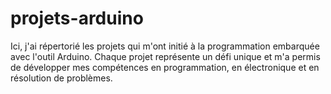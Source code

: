 # projets-arduino
Ici, j'ai répertorié les projets qui m'ont initié à la programmation embarquée avec l'outil Arduino. Chaque projet représente un défi unique et m'a permis de développer mes compétences en programmation, en électronique et en résolution de problèmes. 
